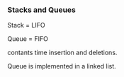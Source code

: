 ### Stacks and Queues

Stack = LIFO

Queue = FIFO

contants time insertion and deletions.

Queue is implemented in a linked list.
